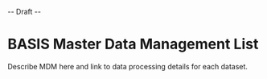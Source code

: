 -- Draft --

# BASIS Master Data Management List
Describe MDM here and link to data processing details for each dataset.